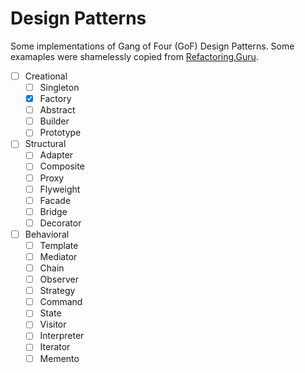 # Design Patterns

Some implementations of Gang of Four (GoF) Design Patterns. Some examaples were shamelessly copied from [Refactoring.Guru](https://refactoring.guru/).

- [ ] Creational
    - [ ] Singleton
    - [x] Factory
    - [ ] Abstract
    - [ ] Builder
    - [ ] Prototype

- [ ] Structural
    - [ ] Adapter
    - [ ] Composite
    - [ ] Proxy
    - [ ] Flyweight
    - [ ] Facade
    - [ ] Bridge
    - [ ] Decorator

- [ ] Behavioral
    - [ ] Template
    - [ ] Mediator
    - [ ] Chain
    - [ ] Observer
    - [ ] Strategy
    - [ ] Command
    - [ ] State
    - [ ] Visitor
    - [ ] Interpreter
    - [ ] Iterator
    - [ ] Memento